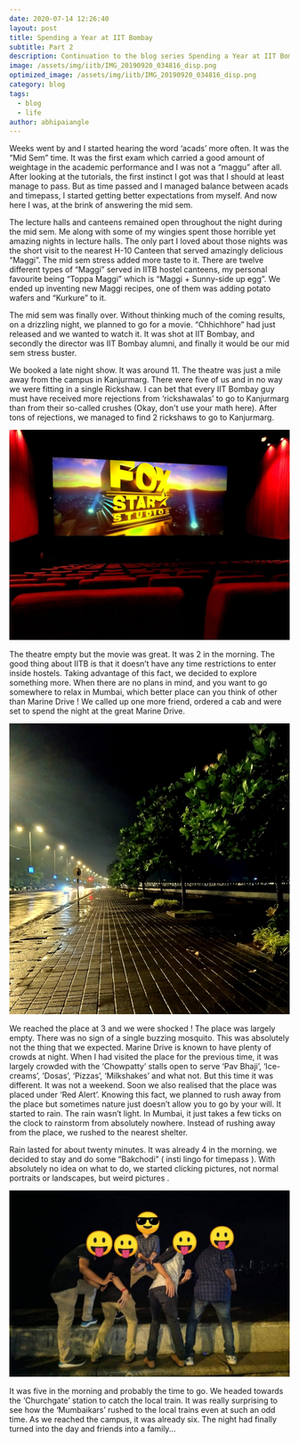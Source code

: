 ```yaml
---
date: 2020-07-14 12:26:40
layout: post
title: Spending a Year at IIT Bombay
subtitle: Part 2
description: Continuation to the blog series Spending a Year at IIT Bombay
image: /assets/img/iitb/IMG_20190920_034816_disp.png
optimized_image: /assets/img/iitb/IMG_20190920_034816_disp.png
category: blog
tags:
  - blog
  - life
author: abhipaiangle
---
```


Weeks went by and I started hearing the word ‘acads’ more often. It was the “Mid Sem” time. It was the first exam which carried a good amount of weightage in the academic performance and I was not a “maggu” after all. After looking at the tutorials, the first instinct I got was that I should at least manage to pass. But as time passed and I managed balance between acads and timepass, I started getting better expectations from myself. And now here I was, at the brink of answering the mid sem. 

The lecture halls and canteens remained open throughout the night during the mid sem. Me along with some of my wingies spent those horrible yet amazing nights in lecture halls. The only part I loved about those nights was the short visit to the nearest H-10 Canteen that served amazingly delicious “Maggi”. The mid sem stress added more taste to it. There are twelve different types of “Maggi” served in IITB hostel canteens, my personal favourite being “Toppa Maggi” which is “Maggi + Sunny-side up egg”. We ended up inventing new Maggi recipes, one of them was adding potato wafers and “Kurkure” to it.

The mid sem was finally over. Without thinking much of the coming results, on a drizzling night, we planned to go for a movie. “Chhichhore” had just released and we wanted to watch it. It was shot at IIT Bombay, and secondly the director was IIT Bombay alumni, and finally it would be our mid sem stress buster.
 
We booked a late night show. It was around 11. The theatre was just a mile away from the campus in Kanjurmarg. There were five of us and in no way we were fitting in a single Rickshaw. I can bet that every IIT Bombay guy must have received more rejections from ‘rickshawalas’ to go to Kanjurmarg than from their so-called crushes (Okay, don't use your math here). After tons of rejections, we managed to find 2 rickshaws to go to Kanjurmarg. 

![Empty Movie Theatre](/assets/img/iitb/theatre.png)


The theatre empty but the movie was great. It was 2 in the morning. The good thing about IITB is that it doesn’t have any time restrictions to enter inside hostels. Taking advantage of this fact, we decided to explore something more. When there are no plans in mind, and you want to go somewhere to relax in Mumbai, which better place can you think of other than Marine Drive ! We called up one more friend, ordered a cab and were set to spend the night at the great Marine Drive. 

![Empty Marine Drive](/assets/img/iitb/IMG_20190920_034816.png)

We reached the place at 3 and we were shocked ! The place was largely empty. There was no sign of a single buzzing mosquito. This was absolutely not the thing that we expected. Marine Drive is known to have plenty of crowds at night. When I had visited the place for the previous time, it was largely crowded with the ‘Chowpatty’ stalls open to serve ‘Pav Bhaji’, ‘Ice-creams’, ‘Dosas’, ‘Pizzas’, ‘Milkshakes’ and what not. But this time it was different. It was not a weekend. Soon we also realised that the place was placed under ‘Red Alert’. Knowing this fact, we planned to rush away from the place but sometimes nature just doesn’t allow you to go by your will. It started to rain. The rain wasn’t light. In Mumbai, it just takes a few ticks on the clock to rainstorm from absolutely nowhere. Instead of rushing away from the place, we rushed to the nearest shelter. 

Rain lasted for about twenty minutes. It was already 4 in the morning.  we decided to stay and do some “Bakchodi” ( insti lingo for timepass ). With absolutely no idea on what to do, we started clicking pictures, not normal portraits or landscapes, but weird pictures .

![wierdos](/assets/img/iitb/part2img1.png)

It was five in the morning and probably the time to go. We headed towards the ‘Churchgate’ station to catch the local train. It was really surprising to see how the ‘Mumbaikars’ rushed to the local trains even at such an odd time.  As we reached the campus, it was already six. The night had finally turned into the day and friends into a family... 

